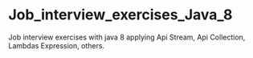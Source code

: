 # Job_interview_exercises_Java_8
Job interview exercises with java 8 applying Api Stream, Api Collection, Lambdas Expression, others.
